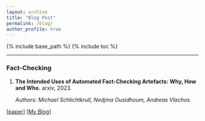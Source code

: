 ```yaml
---
layout: archive
title: "Blog Post"
permalink: /blog/
author_profile: true
---
```


{% include base_path %}
{% include toc %}

---

### Fact-Checking

1. **The Intended Uses of Automated Fact-Checking Artefacts: Why, How and Who.**  arxiv, 2023. 

   *Authors: Michael Schlichtkrull, Nedjma Ousidhoum, Andreas Vlachos*   

  [[paper](https://arxiv.org/pdf/2304.14238.pdf)]  [[My Blog](https://arxiv.org/pdf/2305.13186.pdf)] 
      
